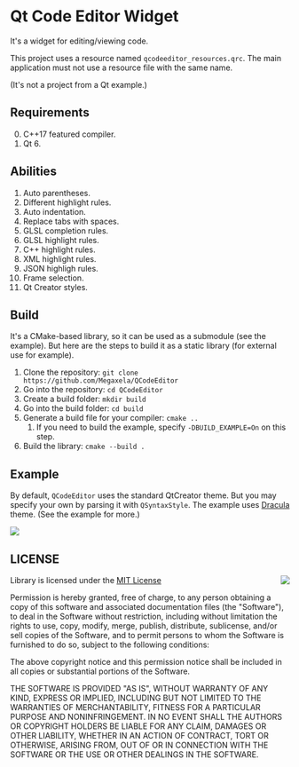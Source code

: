 # Qt Code Editor Widget
It's a widget for editing/viewing code.

This project uses a resource named `qcodeeditor_resources.qrc`. The main application
must not use a resource file with the same name.

(It's not a project from a Qt example.)

## Requirements
0. C++17 featured compiler.
0. Qt 6.

## Abilities
1. Auto parentheses.
1. Different highlight rules.
1. Auto indentation.
1. Replace tabs with spaces.
1. GLSL completion rules.
1. GLSL highlight rules.
1. C++ highlight rules.
1. XML highlight rules.
1. JSON highligh rules.
1. Frame selection.
1. Qt Creator styles.

## Build
It's a CMake-based library, so it can be used as a submodule (see the example).
But here are the steps to build it as a static library (for external use for example).

1. Clone the repository: `git clone https://github.com/Megaxela/QCodeEditor`
1. Go into the repository: `cd QCodeEditor`
1. Create a build folder: `mkdir build`
1. Go into the build folder: `cd build`
1. Generate a build file for your compiler: `cmake ..`
    1. If you need to build the example, specify `-DBUILD_EXAMPLE=On` on this step.
1. Build the library: `cmake --build .`

## Example

By default, `QCodeEditor` uses the standard QtCreator theme. But you may specify
your own by parsing it with `QSyntaxStyle`. The example uses [Dracula](https://draculatheme.com) theme.
(See the example for more.) 

<img src="https://github.com/Megaxela/QCodeEditor/blob/master/example/image/preview.png">

## LICENSE

<img align="right" src="http://opensource.org/trademarks/opensource/OSI-Approved-License-100x137.png">

Library is licensed under the [MIT License](https://opensource.org/licenses/MIT)

Permission is hereby granted, free of charge, to any person obtaining a copy
of this software and associated documentation files (the "Software"), to deal
in the Software without restriction, including without limitation the rights
to use, copy, modify, merge, publish, distribute, sublicense, and/or sell
copies of the Software, and to permit persons to whom the Software is
furnished to do so, subject to the following conditions:

The above copyright notice and this permission notice shall be included in all
copies or substantial portions of the Software.

THE SOFTWARE IS PROVIDED "AS IS", WITHOUT WARRANTY OF ANY KIND, EXPRESS OR
IMPLIED, INCLUDING BUT NOT LIMITED TO THE WARRANTIES OF MERCHANTABILITY,
FITNESS FOR A PARTICULAR PURPOSE AND NONINFRINGEMENT. IN NO EVENT SHALL THE
AUTHORS OR COPYRIGHT HOLDERS BE LIABLE FOR ANY CLAIM, DAMAGES OR OTHER
LIABILITY, WHETHER IN AN ACTION OF CONTRACT, TORT OR OTHERWISE, ARISING FROM,
OUT OF OR IN CONNECTION WITH THE SOFTWARE OR THE USE OR OTHER DEALINGS IN THE
SOFTWARE.

